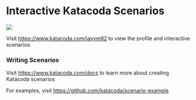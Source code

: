 # Interactive Katacoda Scenarios

[![](http://shields.katacoda.com/katacoda/jayym92/count.svg)](https://www.katacoda.com/jayym92 "Get your profile on Katacoda.com")

Visit https://www.katacoda.com/jayym92 to view the profile and interactive scenarios

### Writing Scenarios
Visit https://www.katacoda.com/docs to learn more about creating Katacoda scenarios

For examples, visit https://github.com/katacoda/scenario-example
